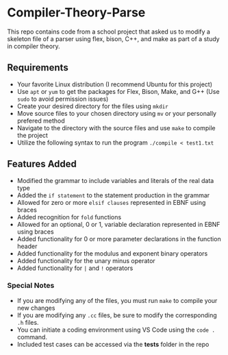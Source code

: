 # Compiler-Theory-Parse
This repo contains code from a school project that asked us to modify a skeleton file of a parser using flex, bison, C++, and make as part of a study in compiler theory.

## Requirements
- Your favorite Linux distribution (I recommend Ubuntu for this project)
- Use `apt` or `yum` to get the packages for Flex, Bison, Make, and G++ (Use `sudo` to avoid permission issues)
- Create your desired directory for the files using `mkdir`
- Move source files to your chosen directory using `mv` or your personally prefered method
- Navigate to the directory with the source files and use `make` to compile the project
- Utilize the following syntax to run the program `./compile < test1.txt`

## Features Added
- Modified the grammar to include variables and literals of the real data type
- Added the `if statement` to the statement production in the grammar
- Allowed for zero or more `elsif clauses` represented in EBNF using braces
- Added recognition for `fold` functions
- Allowed for an optional, 0 or 1, variable declaration represented in EBNF using braces
- Added functionality for 0 or more parameter declarations in the function header
- Added functionality for the modulus and exponent binary operators
- Added functionality for the unary minus operator
- Added functionality for `|` and `!` operators

### Special Notes
- If you are modifying any of the files, you must run `make` to compile your new changes
- If you are modifying any `.cc` files, be sure to modify the corresponding `.h` files.
- You can initiate a coding environment using VS Code using the `code .` command.
- Included test cases can be accessed via the **tests** folder in the repo
